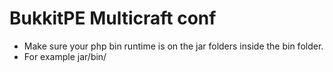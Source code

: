 # BukkitPE Multicraft conf

- Make sure your php bin runtime is on the jar folders inside the bin folder.
- For example jar/bin/ 
